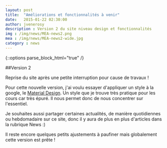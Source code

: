 ```yaml
---
layout: post
title:  "Améliorations et fonctionnalités à venir"
date:   2015-01-22 02:30:00
author: jvenerosy
description : Version 2 du site niveau design et fonctionnalités
img : /img/news/MEA-news2.png
mea : /img/news/MEA-news2-wide.jpg
category : news
---
```

{::options parse_block_html="true" /}
<div>
##Version 2

Reprise du site après une petite interruption pour cause de travaux !

Pour cette nouvelle version, j'ai voulu essayer d'appliquer un style à la google, le [Material Design](http://www.google.com/design/spec/material-design/introduction.html). Un style que je trouve très pratique pour les cours car très épuré. Il nous permet donc de nous concentrer sur l'essentiel.

Je souhaites aussi partager certaines actualités, de manière quotidiennes ou hebdomadaire sur ce site, donc il y aura de plus en plus d'articles dans la rubrique News :)

Il reste encore quelques petits ajustements à paufiner mais globalement cette version est prête !